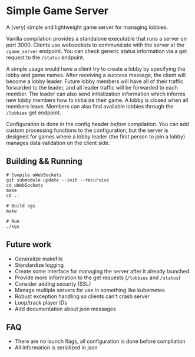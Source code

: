 # Simple Game Server
A (very) simple and lightweight game server for managing lobbies.

Vanilla compilation provides a standalone executable that runs a server on port 3000.
Clients use websockets to communicate with the server at the `/game_server` endpoint.
You can check generic status information via a get request to the `/status` endpoint.

A simple usage would have a client try to create a lobby by specifying the lobby and
game names. After receiving a success message, the client will become a lobby leader.
Future lobby members will have all of their traffic forwarded to the leader, and all
leader traffic will be forwarded to each member. The leader can also send initialization
information which informs new lobby members how to initialize their game. A lobby is
closed when all members leave. Members can also find available lobbies through the
`/lobbies` get endpoint.

Configuration is done in the config header *before* compilation.
You can add custom processing functions to the configuration, but the server is designed
for games where a lobby leader (the first person to join a lobby) manages data validation
on the client side.

## Building && Running
```
# Compile uWebSockets
git submodule update --init --recursive
cd uWebSockets
make
cd ..

# Build sgs
make

# Run
./sgs
```

## Future work
- Generalize makefile
- Standardize logging
- Create some interface for managing the server after it already launched
- Provide more information to the get requests (`/lobbies` and `/status`)
- Consider adding security (SSL)
- Manage multiple servers for use in something like kubernetes
- Robust exception handling so clients can't crash server
- Loop/track player IDs
- Add documentation about json messages

## FAQ
- There are no launch flags, all configuration is done before compilation
- All information is serialized in json
